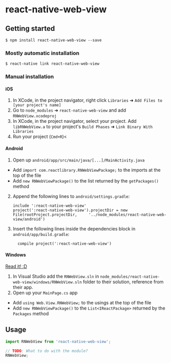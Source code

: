 
# react-native-web-view

## Getting started

`$ npm install react-native-web-view --save`

### Mostly automatic installation

`$ react-native link react-native-web-view`

### Manual installation


#### iOS

1. In XCode, in the project navigator, right click `Libraries` ➜ `Add Files to [your project's name]`
2. Go to `node_modules` ➜ `react-native-web-view` and add `RNWebView.xcodeproj`
3. In XCode, in the project navigator, select your project. Add `libRNWebView.a` to your project's `Build Phases` ➜ `Link Binary With Libraries`
4. Run your project (`Cmd+R`)<

#### Android

1. Open up `android/app/src/main/java/[...]/MainActivity.java`
  - Add `import com.reactlibrary.RNWebViewPackage;` to the imports at the top of the file
  - Add `new RNWebViewPackage()` to the list returned by the `getPackages()` method
2. Append the following lines to `android/settings.gradle`:
  	```
  	include ':react-native-web-view'
  	project(':react-native-web-view').projectDir = new File(rootProject.projectDir, 	'../node_modules/react-native-web-view/android')
  	```
3. Insert the following lines inside the dependencies block in `android/app/build.gradle`:
  	```
      compile project(':react-native-web-view')
  	```

#### Windows
[Read it! :D](https://github.com/ReactWindows/react-native)

1. In Visual Studio add the `RNWebView.sln` in `node_modules/react-native-web-view/windows/RNWebView.sln` folder to their solution, reference from their app.
2. Open up your `MainPage.cs` app
  - Add `using Web.View.RNWebView;` to the usings at the top of the file
  - Add `new RNWebViewPackage()` to the `List<IReactPackage>` returned by the `Packages` method


## Usage
```javascript
import RNWebView from 'react-native-web-view';

// TODO: What to do with the module?
RNWebView;
```
  
